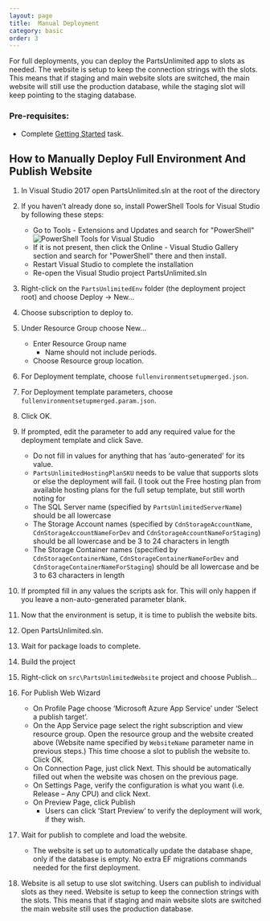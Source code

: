 ```yaml
---
layout: page
title:  Manual Deployment
category: basic
order: 3
---
```


For full deployments, you can deploy the PartsUnlimited app to slots as needed. The website is setup to keep the connection strings with the slots. This means that if staging and main website slots are switched, the main website will still use the production database, while the staging slot will keep pointing to the staging database.


### Pre-requisites: ###
- Complete [Getting Started](../GettingStarted.md) task.


## How to Manually Deploy Full Environment And Publish Website  
1.	In Visual Studio 2017 open PartsUnlimited.sln at the root of the directory
2.	If you haven’t already done so, install PowerShell Tools for Visual Studio by following these steps:
    * Go to Tools - Extensions and Updates and search for "PowerShell"
    ![PowerShell Tools for Visual Studio](/PartsUnlimited/assets/manualdeployment/PowerShellToolsVS.jpg)
    * If it is not present, then click the Online - Visual Studio Gallery section and search for "PowerShell" there and then install.
    * Restart Visual Studio to complete the installation
    * Re-open the Visual Studio project PartsUnlimited.sln
3.	Right-click on the `PartsUnlimitedEnv` folder (the deployment project root) and choose Deploy -> New…
4.	Choose subscription to deploy to.
5.	Under Resource Group choose New…
    * Enter Resource Group name
       * Name should not include periods.
    * Choose Resource group location.
6.	For Deployment template, choose `fullenvironmentsetupmerged.json`.
7.	For Deployment template parameters, choose `fullenvironmentsetupmerged.param.json`.
8.	Click OK.
9.	If prompted, edit the parameter to add any required value for the deployment template and click Save.
    * Do not fill in values for anything that has ‘auto-generated’ for its value.
    * `PartsUnlimitedHostingPlanSKU` needs to be value that supports slots or else the deployment will fail.  (I took out the Free hosting plan from available hosting plans for the full setup template, but still worth noting for
    * The SQL Server name (specified by `PartsUnlimitedServerName`) should be all lowercase
    * The Storage Account names (specified by `CdnStorageAccountName`, `CdnStorageAccountNameForDev` and `CdnStorageAccountNameForStaging`) should be all lowercase and be 3 to 24 characters in length
    * The Storage Container names (specified by `CdnStorageContainerName`, `CdnStorageContainerNameForDev` and `CdnStorageContainerNameForStaging`) should be all lowercase and be 3 to 63 characters in length

10.	If prompted fill in any values the scripts ask for.  This will only happen if you leave a non-auto-generated parameter blank.
11.	Now that the environment is setup, it is time to publish the website bits.
12.	Open PartsUnlimited.sln.
13.	Wait for package loads to complete.
14.	Build the project
15.	Right-click on `src\PartsUnlimitedWebsite` project and choose Publish…
16.	For Publish Web Wizard
    * On Profile Page choose ‘Microsoft Azure App Service’ under ‘Select a publish target’.
    * On the App Service page select the right subscription and view resource group. Open the resource group and the website created above (Website name specified by `WebsiteName` parameter name in previous steps.) This time choose a slot to publish the website to. Click OK.
    * On Connection Page, just click Next.  This should be automatically filled out when the website was chosen on the previous page.
    * On Settings Page, verify the configuration is what you want (i.e. Release – Any CPU) and click Next.
    * On Preview Page, click Publish
        * Users can click ‘Start Preview’ to verify the deployment will work, if they wish.  
17.	Wait for publish to complete and load the website.
    * The website is set up to automatically update the database shape, only if the database is empty.  No extra EF migrations commands needed for the first deployment.
18.	Website is all setup to use slot switching.  Users can publish to individual slots as they need.  Website is setup to keep the connection strings with the slots.  This means that if staging and main website slots are switched the main website still uses the production database.
